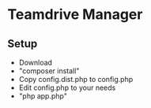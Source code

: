 # Teamdrive Manager
## Setup
 - Download
 - "composer install"
 - Copy config.dist.php to config.php
 - Edit config.php to your needs
 - "php app.php"
 